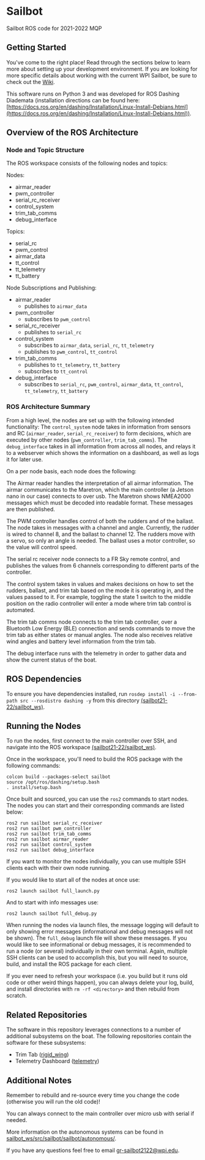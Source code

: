 # Sailbot
Sailbot ROS code for 2021-2022 MQP

## Getting Started

You've come to the right place! Read through the sections below to learn more about setting up your development environment. If you are looking for more specific details about working with the current WPI Sailbot, be sure to check out the [Wiki](https://github.com/wpisailbot/sailbot21-22/wiki/Getting-Started).

This software runs on Python 3 and was developed for ROS Dashing Diademata (installation directions can be found here: [https://docs.ros.org/en/dashing/Installation/Linux-Install-Debians.html](https://docs.ros.org/en/dashing/Installation/Linux-Install-Debians.html)).

## Overview of the ROS Architecture

### Node and Topic Structure
The ROS workspace consists of the following nodes and topics:

Nodes:
- airmar_reader
- pwm_controller
- serial_rc_receiver
- control_system
- trim_tab_comms
- debug_interface

Topics:
- serial_rc
- pwm_control
- airmar_data
- tt_control
- tt_telemetry
- tt_battery

Node Subscriptions and Publishing:
- airmar_reader
  - publishes to `airmar_data`
- pwm_controller
  - subscribes to `pwm_control`
- serial_rc_receiver
  - publishes to `serial_rc`
- control_system
  - subscribes to `airmar_data`, `serial_rc`, `tt_telemetry`
  - publishes to `pwm_control`, `tt_control`
- trim_tab_comms
  - publishes to `tt_telemetry`, `tt_battery`
  - subscribes to `tt_control`
- debug_interface
  - subscribes to `serial_rc`, `pwm_control`, `airmar_data`, `tt_control`, `tt_telemetry`, `tt_battery`

### ROS Architecture Summary

From a high level, the nodes are set up with the following intended functionality: The `control_system` node takes in information from sensors and RC (`airmar_reader`, `serial_rc_receiver`) to form decisions, which are executed by other nodes (`pwm_controller`, `trim_tab_comms`). The `debug_interface` takes in all information from across all nodes, and relays it to a webserver which shows the information on a dashboard, as well as logs it for later use.

On a per node basis, each node does the following:

The Airmar reader handles the interpretation of all airmar information. The airmar communicates to the Maretron, which the main controller (a Jetson nano in our case) connects to over usb. The Maretron shows NMEA2000 messages which must be decoded into readable format. These messages are then published.

The PWM controller handles control of both the rudders and of the ballast. The node takes in messages with a channel and angle. Currently, the rudder is wired to channel 8, and the ballast to channel 12. The rudders move with a servo, so only an angle is needed. The ballast uses a motor controller, so the value will control speed.

The serial rc receiver node connects to a FR Sky remote control, and publishes the values from 6 channels corresponding to different parts of the controller. 

The control system takes in values and makes decisions on how to set the rudders, ballast, and trim tab based on the mode it is operating in, and the values passed to it. For example, toggling the state 1 switch to the middle position on the radio controller will enter a mode where trim tab control is automated. 

The trim tab comms node connects to the trim tab controller, over a Bluetooth Low Energy (BLE) connection and sends commands to move the trim tab as either states or manual angles. The node also receives relative wind angles and battery level information from the trim tab.

The debug interface runs with the telemetry in order to gather data and show the current status of the boat.


## ROS Dependencies

To ensure you have dependencies installed, run 
```rosdep install -i --from-path src --rosdistro dashing -y``` 
from this directory [(sailbot21-22/sailbot_ws)](/sailbot_ws).


## Running the Nodes
To run the nodes, first connect to the main controller over SSH, and navigate into the ROS workspace [(sailbot21-22/sailbot_ws)](/sailbot_ws).

Once in the workspace, you'll need to build the ROS package with the following commands:

```
colcon build --packages-select sailbot
source /opt/ros/dashing/setup.bash 
. install/setup.bash
```

Once built and sourced, you can use the `ros2` commands to start nodes. The nodes you can start and their corresponding commands are listed below:

```
ros2 run sailbot serial_rc_receiver
ros2 run sailbot pwm_controller
ros2 run sailbot trim_tab_comms
ros2 run sailbot airmar_reader
ros2 run sailbot control_system
ros2 run sailbot debug_interface
```

If you want to monitor the nodes individually, you can use multiple SSH clients each with their own node running. 


If you would like to start all of the nodes at once use:

```
ros2 launch sailbot full_launch.py
```

And to start with info messages use:

```
ros2 launch sailbot full_debug.py
```

When running the nodes via launch files, the message logging will default to only showing error messages (informational and debug messages will not be shown). The `full_debug` launch file will show these messages. If you would like to see informational or debug messages, it is recommended to run a node (or several) individually in their own terminal. Again, multiple SSH clients can be used to accomplish this, but you will need to source, build, and install the ROS package for each client. 

If you ever need to refresh your workspace (i.e. you build but it runs old code or other weird things happen), you can always delete your log, build, and install directories with `rm -rf <directory>` and then rebuild from scratch.


## Related Repositories

The software in this repository leverages connections to a number of additional subsystems on the boat. The following repositories contain the software for these subsystems:

- Trim Tab ([rigid_wing](https://github.com/wpisailbot/rigid_wing))
- Telemetry Dashboard ([telemetry](https://github.com/wpisailbot/telemetry))


## Additional Notes

Remember to rebuild and re-source every time you change the code (otherwise you will run the old code)!

You can always connect to the main controller over micro usb with serial if needed.

More information on the autonomous systems can be found in [sailbot_ws/src/sailbot/sailbot/autonomous/](/sailbot_ws/src/sailbot/sailbot/autonomous).

If you have any questions feel free to email [gr-sailbot2122@wpi.edu](mailto:gr-sailbot2122@wpi.edu).
